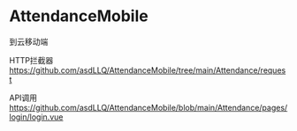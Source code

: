 # AttendanceMobile
到云移动端

HTTP拦截器 https://github.com/asdLLQ/AttendanceMobile/tree/main/Attendance/request

API调用 https://github.com/asdLLQ/AttendanceMobile/blob/main/Attendance/pages/login/login.vue
